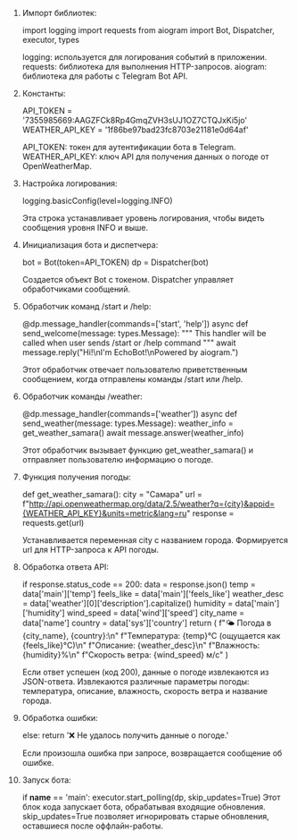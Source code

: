 1. Импорт библиотек:
   
   import logging
   import requests
   from aiogram import Bot, Dispatcher, executor, types
   
   logging: используется для логирования событий в приложении.
   requests: библиотека для выполнения HTTP-запросов.
   aiogram: библиотека для работы с Telegram Bot API.

2. Константы:
   
   API_TOKEN = '7355985669:AAGZFCk8Rp4GmqZVH3sUJ1OZ7CTQJxKi5jo'
   WEATHER_API_KEY = '1f86be97bad23fc8703e21181e0d64af'
   
   API_TOKEN: токен для аутентификации бота в Telegram.
   WEATHER_API_KEY: ключ API для получения данных о погоде от OpenWeatherMap.

3. Настройка логирования:
   
   logging.basicConfig(level=logging.INFO)
   
   Эта строка устанавливает уровень логирования, чтобы видеть сообщения уровня INFO и выше.

4. Инициализация бота и диспетчера:
   

   bot = Bot(token=API_TOKEN)
   dp = Dispatcher(bot)
   
   Создается объект Bot с токеном.
   Dispatcher управляет обработчиками сообщений.

5. Обработчик команд /start и /help:

   @dp.message_handler(commands=['start', 'help'])
   async def send_welcome(message: types.Message):
       """
       This handler will be called when user sends /start or /help command
       """
       await message.reply("Hi!\nI'm EchoBot!\nPowered by aiogram.")
   
   Этот обработчик отвечает пользователю приветственным сообщением, когда отправлены команды /start или /help.

6. Обработчик команды /weather:
   
   @dp.message_handler(commands=['weather'])
   async def send_weather(message: types.Message):
       weather_info = get_weather_samara()
       await message.answer(weather_info)
   
   Этот обработчик вызывает функцию get_weather_samara() и отправляет пользователю информацию о погоде.

7. Функция получения погоды:
   
   def get_weather_samara():
       city = "Самара"
       url = f"http://api.openweathermap.org/data/2.5/weather?q={city}&appid={WEATHER_API_KEY}&units=metric&lang=ru"
       response = requests.get(url)
   
   Устанавливается переменная city с названием города.
   Формируется url для HTTP-запроса к API погоды.

8. Обработка ответа API:

   if response.status_code == 200:
       data = response.json()
       temp = data['main']['temp']
       feels_like = data['main']['feels_like']
       weather_desc = data['weather'][0]['description'].capitalize()
       humidity = data['main']['humidity']
       wind_speed = data['wind']['speed']
       city_name = data['name']
       country = data['sys']['country']
       return (
           f"🌤 Погода в {city_name}, {country}:\n"
           f"Температура: {temp}°C (ощущается как {feels_like}°C)\n"
           f"Описание: {weather_desc}\n"
           f"Влажность: {humidity}%\n"
           f"Скорость ветра: {wind_speed} м/с"
       )
   
   Если ответ успешен (код 200), данные о погоде извлекаются из JSON-ответа.
   Извлекаются различные параметры погоды: температура, описание, влажность, скорость ветра и название города.

9. Обработка ошибки:

   else:
       return '❌ Не удалось получить данные о погоде.'
   
   Если произошла ошибка при запросе, возвращается сообщение об ошибке.


10. Запуск бота:
    
    if __name__ == 'main':
        executor.start_polling(dp, skip_updates=True)
    Этот блок кода запускает бота, обрабатывая входящие обновления. skip_updates=True позволяет игнорировать старые обновления, оставшиеся после оффлайн-работы.
